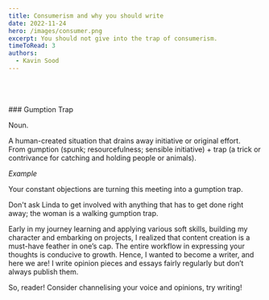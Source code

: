 ```yaml
---
title: Consumerism and why you should write
date: 2022-11-24
hero: /images/consumer.png
excerpt: You should not give into the trap of consumerism.
timeToRead: 3
authors:
  - Kavin Sood
---
```

<br>
<br>
<br>
### Gumption Trap

Noun.

A human-created situation that drains away initiative or original effort. From gumption (spunk; resourcefulness; sensible initiative) + trap (a trick or contrivance for catching and holding people or animals).

*Example*

Your constant objections are turning this meeting into a gumption trap.

Don't ask Linda to get involved with anything that has to get done right away; the woman is a walking gumption trap.

Early in my journey learning and applying various soft skills, building my character and embarking on projects, I realized that content creation is a must-have feather in one’s cap. The entire workflow in expressing your thoughts is conducive to growth. Hence, I wanted to become a writer, and here we are! I write opinion pieces and essays fairly regularly but don’t always publish them. 

So, reader! Consider channelising your voice and opinions, try writing! 
